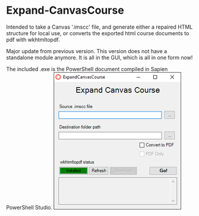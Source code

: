 # Expand-CanvasCourse
Intended to take a Canvas '.imscc' file, and generate either a repaired HTML structure for local use, or converts the exported html course documents to pdf with wkhtmltopdf.

Major update from previous version. This version does not have a standalone module anymore. It is all in the GUI, which is all in one form now!

The included .exe is the PowerShell document compiled in Sapien PowerShell Studio.
![alt text](https://github.com/Degrader/Expand-CanvasCourse/blob/master/ExpandCanvasCourse.png)
